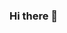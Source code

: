 ### Hi there 👋


<!--**anil1226/anil1226** is a ✨ azure devops engineer ✨

<a href="https://app.daily.dev/anil1226"><img src="https://api.daily.dev/devcards/5951b717e35141679075fe2225092467.png?r=637" width="400" alt="Anil Karuturi's Dev Card"/></a>


Here are some ideas to get you started:

- 🔭 I’m currently working on ...
- 🌱 I’m currently learning ...
- 👯 I’m looking to collaborate on ...
- 🤔 I’m looking for help with ...
- 💬 Ask me about ...
- 📫 How to reach me: ...
- 😄 Pronouns: ...
- ⚡ Fun fact: ...
-->
